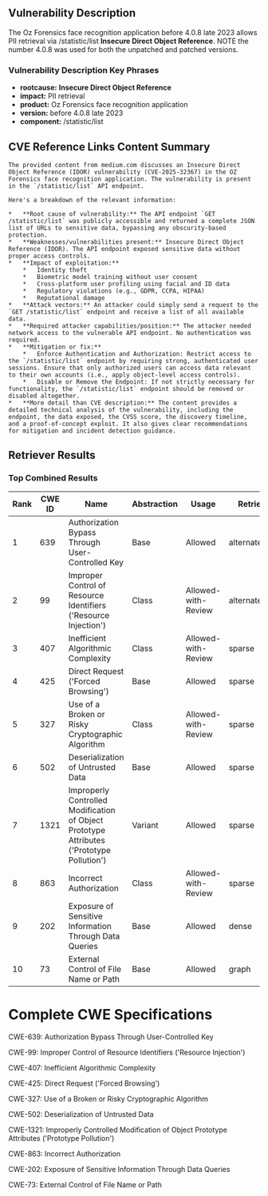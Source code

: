 ## Vulnerability Description
The Oz Forensics face recognition application before 4.0.8 late 2023 allows PII retrieval via /statistic/list **Insecure Direct Object Reference**. NOTE the number 4.0.8 was used for both the unpatched and patched versions.

### Vulnerability Description Key Phrases
- **rootcause:** **Insecure Direct Object Reference**
- **impact:** PII retrieval
- **product:** Oz Forensics face recognition application
- **version:** before 4.0.8 late 2023
- **component:** /statistic/list

## CVE Reference Links Content Summary
```text
The provided content from medium.com discusses an Insecure Direct Object Reference (IDOR) vulnerability (CVE-2025-32367) in the OZ Forensics face recognition application. The vulnerability is present in the `/statistic/list` API endpoint.

Here's a breakdown of the relevant information:

*   **Root cause of vulnerability:** The API endpoint `GET /statistic/list` was publicly accessible and returned a complete JSON list of URLs to sensitive data, bypassing any obscurity-based protection.
*   **Weaknesses/vulnerabilities present:** Insecure Direct Object Reference (IDOR). The API endpoint exposed sensitive data without proper access controls.
*   **Impact of exploitation:**
    *   Identity theft
    *   Biometric model training without user consent
    *   Cross-platform user profiling using facial and ID data
    *   Regulatory violations (e.g., GDPR, CCPA, HIPAA)
    *   Reputational damage
*   **Attack vectors:** An attacker could simply send a request to the `GET /statistic/list` endpoint and receive a list of all available data.
*   **Required attacker capabilities/position:** The attacker needed network access to the vulnerable API endpoint. No authentication was required.
*   **Mitigation or fix:**
    *   Enforce Authentication and Authorization: Restrict access to the `/statistic/list` endpoint by requiring strong, authenticated user sessions. Ensure that only authorized users can access data relevant to their own accounts (i.e., apply object-level access controls).
    *   Disable or Remove the Endpoint: If not strictly necessary for functionality, the `/statistic/list` endpoint should be removed or disabled altogether.
*   **More detail than CVE description:** The content provides a detailed technical analysis of the vulnerability, including the endpoint, the data exposed, the CVSS score, the discovery timeline, and a proof-of-concept exploit. It also gives clear recommendations for mitigation and incident detection guidance.
```

## Retriever Results

### Top Combined Results

| Rank | CWE ID | Name | Abstraction | Usage  | Retrievers | Individual Scores |
|------|--------|------|-------------|-------|------------|-------------------|
| 1 | 639 | Authorization Bypass Through User-Controlled Key | Base | Allowed | alternate_terms | 1.000 |
| 2 | 99 | Improper Control of Resource Identifiers ('Resource Injection') | Class | Allowed-with-Review | alternate_terms | 1.000 |
| 3 | 407 | Inefficient Algorithmic Complexity | Class | Allowed-with-Review | sparse | 0.163 |
| 4 | 425 | Direct Request ('Forced Browsing') | Base | Allowed | sparse | 0.152 |
| 5 | 327 | Use of a Broken or Risky Cryptographic Algorithm | Class | Allowed-with-Review | sparse | 0.148 |
| 6 | 502 | Deserialization of Untrusted Data | Base | Allowed | sparse | 0.146 |
| 7 | 1321 | Improperly Controlled Modification of Object Prototype Attributes ('Prototype Pollution') | Variant | Allowed | sparse | 0.141 |
| 8 | 863 | Incorrect Authorization | Class | Allowed-with-Review | sparse | 0.136 |
| 9 | 202 | Exposure of Sensitive Information Through Data Queries | Base | Allowed | dense | 0.457 |
| 10 | 73 | External Control of File Name or Path | Base | Allowed | graph | 0.002 |



# Complete CWE Specifications

CWE-639: Authorization Bypass Through User-Controlled Key

CWE-99: Improper Control of Resource Identifiers ('Resource Injection')

CWE-407: Inefficient Algorithmic Complexity

CWE-425: Direct Request ('Forced Browsing')

CWE-327: Use of a Broken or Risky Cryptographic Algorithm

CWE-502: Deserialization of Untrusted Data

CWE-1321: Improperly Controlled Modification of Object Prototype Attributes ('Prototype Pollution')

CWE-863: Incorrect Authorization

CWE-202: Exposure of Sensitive Information Through Data Queries

CWE-73: External Control of File Name or Path